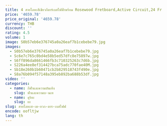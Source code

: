 ```yaml
---
title: 4 สายโลหะสีเขียวกีตาร์เบสไฟฟ้าพร้อม Rosewood Fretboard,Active Circuit,24 Frets,สีดํา Pickguard
price: '4659.78'
price_original: '4659.78'
currency: THB
discount: ''
rating: 4.5
volume: 1
image: S0b57eb6e376745a0a26eaf7b1cebebe79.jpg
images:
  - S0b57eb6e376745a0a26eaf7b1cebebe79.jpg
  - Sc6e7c765c0bd4e58b5ed57dfc8e75897w.jpg
  - S6ff896da8661466fb3c710325263c7d6b.jpg
  - S226a4ee8ef314427bca75adc770fae40M.jpg
  - Sb18e260b1b60471cb2b829518743f490e.jpg
  - S8a76b094f57148a395eb892ba688b53df.jpg
video: ''
categories:
  - name: กีฬาและความบันเทิง
    slug: ฬาและความบ-นเท
  - name: ดุริยะ
    slug: ยะ
slug: สายโลหะส-เข-ยวก-ตาร-เบสไฟฟ
encode: oofltjw
lang: th
---
```

  